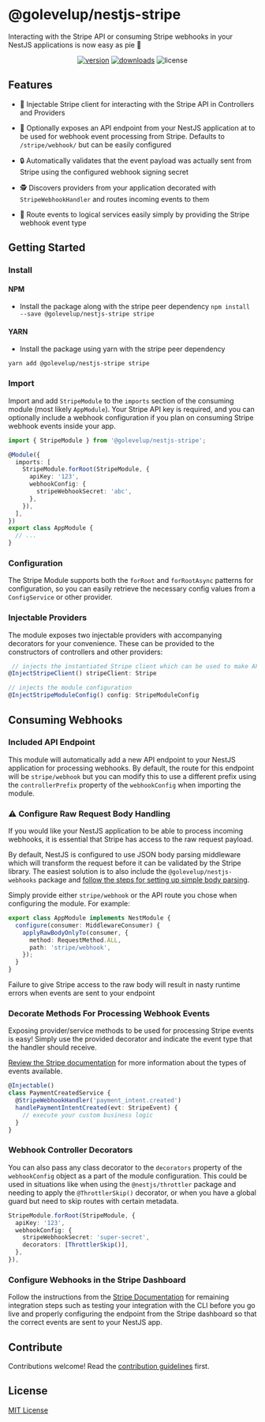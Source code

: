 # @golevelup/nestjs-stripe

Interacting with the Stripe API or consuming Stripe webhooks in your NestJS applications is now easy as pie 🥧

<p align="center">
<a href="https://www.npmjs.com/package/@golevelup/nestjs-stripe"><img src="https://img.shields.io/npm/v/@golevelup/nestjs-stripe.svg?style=flat" alt="version" /></a>
<a href="https://www.npmjs.com/package/@golevelup/nestjs-stripe"><img alt="downloads" src="https://img.shields.io/npm/dt/@golevelup/nestjs-stripe.svg?style=flat"></a>
<img alt="license" src="https://img.shields.io/npm/l/@golevelup/nestjs-stripe.svg">
</p>

## Features

- 💉 Injectable Stripe client for interacting with the Stripe API in Controllers and Providers

- 🎉 Optionally exposes an API endpoint from your NestJS application at to be used for webhook event processing from Stripe. Defaults to `/stripe/webhook/` but can be easily configured

- 🔒 Automatically validates that the event payload was actually sent from Stripe using the configured webhook signing secret

- 🕵️ Discovers providers from your application decorated with `StripeWebhookHandler` and routes incoming events to them

- 🧭 Route events to logical services easily simply by providing the Stripe webhook event type

## Getting Started

### Install

#### NPM

- Install the package along with the stripe peer dependency
`npm install --save @golevelup/nestjs-stripe stripe`

#### YARN

- Install the package using yarn with the stripe peer dependency

`yarn add @golevelup/nestjs-stripe stripe`

### Import

Import and add `StripeModule` to the `imports` section of the consuming module (most likely `AppModule`). Your Stripe API key is required, and you can optionally include a webhook configuration if you plan on consuming Stripe webhook events inside your app.

```typescript
import { StripeModule } from '@golevelup/nestjs-stripe';

@Module({
  imports: [
    StripeModule.forRoot(StripeModule, {
      apiKey: '123',
      webhookConfig: {
        stripeWebhookSecret: 'abc',
      },
    }),
  ],
})
export class AppModule {
  // ...
}
```

### Configuration

The Stripe Module supports both the `forRoot` and `forRootAsync` patterns for configuration, so you can easily retrieve the necessary config values from a `ConfigService` or other provider.

### Injectable Providers

The module exposes two injectable providers with accompanying decorators for your convenience. These can be provided to the constructors of controllers and other providers:

```typescript
 // injects the instantiated Stripe client which can be used to make API calls
@InjectStripeClient() stripeClient: Stripe
```

```typescript
// injects the module configuration
@InjectStripeModuleConfig() config: StripeModuleConfig
```

## Consuming Webhooks

### Included API Endpoint

This module will automatically add a new API endpoint to your NestJS application for processing webhooks. By default, the route for this endpoint will be `stripe/webhook` but you can modify this to use a different prefix using the `controllerPrefix` property of the `webhookConfig` when importing the module.

### ⚠️ Configure Raw Request Body Handling

If you would like your NestJS application to be able to process incoming webhooks, it is essential that Stripe has access to the raw request payload.

By default, NestJS is configured to use JSON body parsing middleware which will transform the request before it can be validated by the Stripe library. The easiest solution is to also include the `@golevelup/nestjs-webhooks` package and [follow the steps for setting up simple body parsing](https://github.com/golevelup/nestjs/tree/master/packages/webhooks#simple-raw-body-parsing).

Simply provide either `stripe/webhook` or the API route you chose when configuring the module. For example:

```typescript
export class AppModule implements NestModule {
  configure(consumer: MiddlewareConsumer) {
    applyRawBodyOnlyTo(consumer, {
      method: RequestMethod.ALL,
      path: 'stripe/webhook',
    });
  }
}
```

Failure to give Stripe access to the raw body will result in nasty runtime errors when events are sent to your endpoint

### Decorate Methods For Processing Webhook Events

Exposing provider/service methods to be used for processing Stripe events is easy! Simply use the provided decorator and indicate the event type that the handler should receive.

[Review the Stripe documentation](https://stripe.com/docs/api/events/types) for more information about the types of events available.

```typescript
@Injectable()
class PaymentCreatedService {
  @StripeWebhookHandler('payment_intent.created')
  handlePaymentIntentCreated(evt: StripeEvent) {
    // execute your custom business logic
  }
}
```

### Webhook Controller Decorators

You can also pass any class decorator to the `decorators` property of the `webhookConfig` object as a part of the module configuration. This could be used in situations like when using the `@nestjs/throttler` package and needing to apply the `@ThrottlerSkip()` decorator, or when you have a global guard but need to skip routes with certain metadata.

```typescript
StripeModule.forRoot(StripeModule, {
  apiKey: '123',
  webhookConfig: {
    stripeWebhookSecret: 'super-secret',
    decorators: [ThrottlerSkip()],
  },
}),
```

### Configure Webhooks in the Stripe Dashboard

Follow the instructions from the [Stripe Documentation](https://stripe.com/docs/webhooks) for remaining integration steps such as testing your integration with the CLI before you go live and properly configuring the endpoint from the Stripe dashboard so that the correct events are sent to your NestJS app.

## Contribute

Contributions welcome! Read the [contribution guidelines](../../CONTRIBUTING.md) first.

## License

[MIT License](../../LICENSE)
